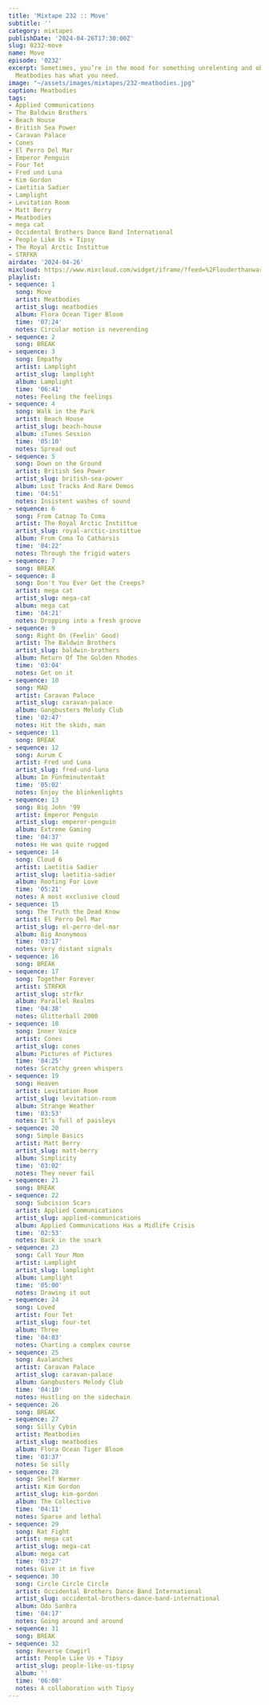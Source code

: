```yaml
---
title: 'Mixtape 232 :: Move'
subtitle: ''
category: mixtapes
publishDate: '2024-04-26T17:30:00Z'
slug: 0232-move
name: Move
episode: '0232'
excerpt: Sometimes, you’re in the mood for something unrelenting and obsessive, and
  Meatbodies has what you need.
image: "~/assets/images/mixtapes/232-meatbodies.jpg"
caption: Meatbodies
tags:
- Applied Communications
- The Baldwin Brothers
- Beach House
- British Sea Power
- Caravan Palace
- Cones
- El Perro Del Mar
- Emperor Penguin
- Four Tet
- Fred und Luna
- Kim Gordon
- Laetitia Sadier
- Lamplight
- Levitation Room
- Matt Berry
- Meatbodies
- mega cat
- Occidental Brothers Dance Band International
- People Like Us + Tipsy
- The Royal Arctic Instittue
- STRFKR
airdate: '2024-04-26'
mixcloud: https://www.mixcloud.com/widget/iframe/?feed=%2Flouderthanwar%2Fthe-final-hour-232-move-2024-04-26%2F&hide_artwork=1&hide_cover=1
playlist:
- sequence: 1
  song: Move
  artist: Meatbodies
  artist_slug: meatbodies
  album: Flora Ocean Tiger Bloom
  time: '07:24'
  notes: Circular motion is neverending
- sequence: 2
  song: BREAK
- sequence: 3
  song: Empathy
  artist: Lamplight
  artist_slug: lamplight
  album: Lamplight
  time: '06:41'
  notes: Feeling the feelings
- sequence: 4
  song: Walk in the Park
  artist: Beach House
  artist_slug: beach-house
  album: iTunes Session
  time: '05:10'
  notes: Spread out
- sequence: 5
  song: Down on the Ground
  artist: British Sea Power
  artist_slug: british-sea-power
  album: Lost Tracks And Rare Demos
  time: '04:51'
  notes: Insistent washes of sound
- sequence: 6
  song: From Catnap To Coma
  artist: The Royal Arctic Instittue
  artist_slug: royal-arctic-instittue
  album: From Coma To Catharsis
  time: '04:22'
  notes: Through the frigid waters
- sequence: 7
  song: BREAK
- sequence: 8
  song: Don't You Ever Get the Creeps?
  artist: mega cat
  artist_slug: mega-cat
  album: mega cat
  time: '04:21'
  notes: Dropping into a fresh groove
- sequence: 9
  song: Right On (Feelin' Good)
  artist: The Baldwin Brothers
  artist_slug: baldwin-brothers
  album: Return Of The Golden Rhodes
  time: '03:04'
  notes: Get on it
- sequence: 10
  song: MAD
  artist: Caravan Palace
  artist_slug: caravan-palace
  album: Gangbusters Melody Club
  time: '02:47'
  notes: Hit the skids, man
- sequence: 11
  song: BREAK
- sequence: 12
  song: Aurum C
  artist: Fred und Luna
  artist_slug: fred-und-luna
  album: Im Fünfminutentakt
  time: '05:02'
  notes: Enjoy the blinkenlights
- sequence: 13
  song: Big John '99
  artist: Emperor Penguin
  artist_slug: emperor-penguin
  album: Extreme Gaming
  time: '04:37'
  notes: He was quite rugged
- sequence: 14
  song: Cloud 6
  artist: Laetitia Sadier
  artist_slug: laetitia-sadier
  album: Rooting For Love
  time: '05:21'
  notes: A most exclusive cloud
- sequence: 15
  song: The Truth the Dead Know
  artist: El Perro Del Mar
  artist_slug: el-perro-del-mar
  album: Big Anonymous
  time: '03:17'
  notes: Very distant signals
- sequence: 16
  song: BREAK
- sequence: 17
  song: Together Forever
  artist: STRFKR
  artist_slug: strfkr
  album: Parallel Realms
  time: '04:38'
  notes: Glitterball 2000
- sequence: 18
  song: Inner Voice
  artist: Cones
  artist_slug: cones
  album: Pictures of Pictures
  time: '04:25'
  notes: Scratchy green whispers
- sequence: 19
  song: Heaven
  artist: Levitation Room
  artist_slug: levitation-room
  album: Strange Weather
  time: '03:53'
  notes: It’s full of paisleys
- sequence: 20
  song: Simple Basics
  artist: Matt Berry
  artist_slug: matt-berry
  album: Simplicity
  time: '03:02'
  notes: They never fail
- sequence: 21
  song: BREAK
- sequence: 22
  song: Subcision Scars
  artist: Applied Communications
  artist_slug: applied-communications
  album: Applied Communications Has a Midlife Crisis
  time: '02:53'
  notes: Back in the snark
- sequence: 23
  song: Call Your Mom
  artist: Lamplight
  artist_slug: lamplight
  album: Lamplight
  time: '05:00'
  notes: Drawing it out
- sequence: 24
  song: Loved
  artist: Four Tet
  artist_slug: four-tet
  album: Three
  time: '04:03'
  notes: Charting a complex course
- sequence: 25
  song: Avalanches
  artist: Caravan Palace
  artist_slug: caravan-palace
  album: Gangbusters Melody Club
  time: '04:10'
  notes: Hustling on the sidechain
- sequence: 26
  song: BREAK
- sequence: 27
  song: Silly Cybin
  artist: Meatbodies
  artist_slug: meatbodies
  album: Flora Ocean Tiger Bloom
  time: '03:37'
  notes: So silly
- sequence: 28
  song: Shelf Warmer
  artist: Kim Gordon
  artist_slug: kim-gordon
  album: The Collective
  time: '04:11'
  notes: Sparse and lethal
- sequence: 29
  song: Rat Fight
  artist: mega cat
  artist_slug: mega-cat
  album: mega cat
  time: '03:27'
  notes: Give it in five
- sequence: 30
  song: Circle Circle Circle
  artist: Occidental Brothers Dance Band International
  artist_slug: occidental-brothers-dance-band-international
  album: Odo Sanbra
  time: '04:17'
  notes: Going around and around
- sequence: 31
  song: BREAK
- sequence: 32
  song: Reverse Cowgirl
  artist: People Like Us + Tipsy
  artist_slug: people-like-us-tipsy
  album: ''
  time: '06:08'
  notes: A collaboration with Tipsy
---
```


